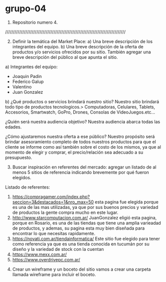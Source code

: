 # grupo-04
1. Repositorio numero 4.

/////////////////////////////////////////////////////////////////////////////

2. Definir la temática del Market Place: 
a) Una breve descripción de los integrantes del equipo. 
b) Una breve descripción de la oferta de productos y/o servicios ofrecidos por su
sitio. También agregar una breve descripción del público al que apunta el sitio.


a) Integrantes del equipo:
* Joaquin Padin
* Federico Galup
* Valentino 
* Juan Gonzalez

b) ¿Qué productos o servicios brindará nuestro sitio? 
Nuestro sitio brindará todo tipo de productos tecnologicos.> Computadoras, Celulares, Tablets, Accesorios, 
Smartwatch, GoPro, Drones, Consolas de VideoJuegos.etc...

¿Quién será nuestra audiencia objetivo? 
Nuestra audiencia abarca todas las edades.

¿Cómo ajustaremos nuestra oferta a ese público?
Nuestro propósito será brindar asesoramiento completo de todos nuestros productos para que el cliente
se informe como así también sobre el costo de los mismos, ya que al momento de elegir y comprar, el precio/relación sea adecuado a su presupuesto.

3. Buscar inspiración en referentes del mercado:
agregar un listado de al menos 5 sitios de referencia
indicando brevemente por qué fueron elegidos.

Listado de referentes:
1) https://compragamer.com/index.php?seccion=3&destacados=1&nro_max=50 
esta pagina fue elegida porque es una de las mas utilizadas, ya que por sus buenos precios y variedad de
productos la gente compra mucho en este lugar.
2) http://www.starcomputacion.com.ar/
JuanGonzalez eligió esta pagina, porque en Rosario, es una de las tiendas que tiene una amplia varieadad de productos, y ademas, su pagina esta muy bien diseñada para encontrar lo que necesitas rapidamente.
3) https://novati.com.ar/tiendainformatica/ Este sitio fue elegido para tener como referencia ya que es una tienda conocida en tucumán por su diseño y la variedad de stock con la cuentan
4) https://www.mexx.com.ar/
5) https://www.overdrivepc.com.ar/







4. Crear un wireframe y un boceto del sitio
vamos a crear una carpeta llamada wireframe para incluir el boceto.


